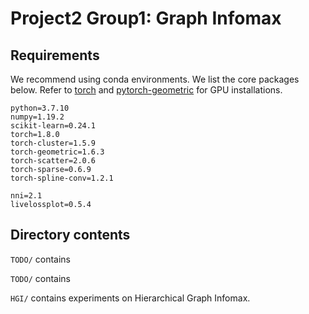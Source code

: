 # Project2 Group1: Graph Infomax

## Requirements

We recommend using conda environments. We list the core packages below. Refer to [torch](https://pytorch.org/get-started/locally/) and [pytorch-geometric](https://pytorch-geometric.readthedocs.io/en/latest/notes/installation.html#installation-via-binaries) for GPU installations.

```
python=3.7.10
numpy=1.19.2
scikit-learn=0.24.1
torch=1.8.0
torch-cluster=1.5.9
torch-geometric=1.6.3
torch-scatter=2.0.6
torch-sparse=0.6.9
torch-spline-conv=1.2.1

nni=2.1
livelossplot=0.5.4
```

## Directory contents

`TODO/` contains

`TODO/` contains

`HGI/` contains experiments on Hierarchical Graph Infomax.